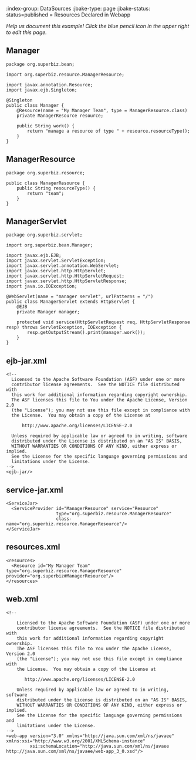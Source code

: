 :index-group:  DataSources
:jbake-type: page
:jbake-status: status=published
= Resources Declared in Webapp


*Help us document this example! Click the blue pencil icon in the upper right to edit this page.*

## Manager

    package org.superbiz.bean;
    
    import org.superbiz.resource.ManagerResource;
    
    import javax.annotation.Resource;
    import javax.ejb.Singleton;
    
    @Singleton
    public class Manager {
        @Resource(name = "My Manager Team", type = ManagerResource.class)
        private ManagerResource resource;
    
        public String work() {
            return "manage a resource of type " + resource.resourceType();
        }
    }

## ManagerResource

    package org.superbiz.resource;
    
    public class ManagerResource {
        public String resourceType() {
            return "team";
        }
    }

## ManagerServlet

    package org.superbiz.servlet;
    
    import org.superbiz.bean.Manager;
    
    import javax.ejb.EJB;
    import javax.servlet.ServletException;
    import javax.servlet.annotation.WebServlet;
    import javax.servlet.http.HttpServlet;
    import javax.servlet.http.HttpServletRequest;
    import javax.servlet.http.HttpServletResponse;
    import java.io.IOException;
    
    @WebServlet(name = "manager servlet", urlPatterns = "/")
    public class ManagerServlet extends HttpServlet {
        @EJB
        private Manager manager;
    
        protected void service(HttpServletRequest req, HttpServletResponse resp) throws ServletException, IOException {
            resp.getOutputStream().print(manager.work());
        }
    }

## ejb-jar.xml

    <!--
      Licensed to the Apache Software Foundation (ASF) under one or more
      contributor license agreements.  See the NOTICE file distributed with
      this work for additional information regarding copyright ownership.
      The ASF licenses this file to You under the Apache License, Version 2.0
      (the "License"); you may not use this file except in compliance with
      the License.  You may obtain a copy of the License at
    
          http://www.apache.org/licenses/LICENSE-2.0
    
      Unless required by applicable law or agreed to in writing, software
      distributed under the License is distributed on an "AS IS" BASIS,
      WITHOUT WARRANTIES OR CONDITIONS OF ANY KIND, either express or implied.
      See the License for the specific language governing permissions and
      limitations under the License.
    -->
    <ejb-jar/>
    

## service-jar.xml

    <ServiceJar>
      <ServiceProvider id="ManagerResource" service="Resource"
                       type="org.superbiz.resource.ManagerResource"
                       class-name="org.superbiz.resource.ManagerResource"/>
    </ServiceJar>
    

## resources.xml

    <resources>
      <Resource id="My Manager Team" type="org.superbiz.resource.ManagerResource" provider="org.superbiz#ManagerResource"/>
    </resources>
    

## web.xml

    <!--
    
        Licensed to the Apache Software Foundation (ASF) under one or more
        contributor license agreements.  See the NOTICE file distributed with
        this work for additional information regarding copyright ownership.
        The ASF licenses this file to You under the Apache License, Version 2.0
        (the "License"); you may not use this file except in compliance with
        the License.  You may obtain a copy of the License at
    
           http://www.apache.org/licenses/LICENSE-2.0
    
        Unless required by applicable law or agreed to in writing, software
        distributed under the License is distributed on an "AS IS" BASIS,
        WITHOUT WARRANTIES OR CONDITIONS OF ANY KIND, either express or implied.
        See the License for the specific language governing permissions and
        limitations under the License.
    -->
    <web-app version="3.0" xmlns="http://java.sun.com/xml/ns/javaee" xmlns:xsi="http://www.w3.org/2001/XMLSchema-instance"
             xsi:schemaLocation="http://java.sun.com/xml/ns/javaee http://java.sun.com/xml/ns/javaee/web-app_3_0.xsd"/>
    
